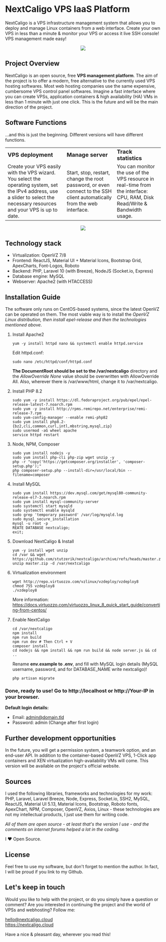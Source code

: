 <!DOCTYPE html>
<html lang="en">
<head>
    <meta charset="UTF-8">
    <meta http-equiv="X-UA-Compatible" content="IE=edge">
    <meta name="viewport" content="width=device-width, initial-scale=1.0">
    <meta name="description" content="NextCaligo VPS manager - GitHub">
    <meta name="keywords" content="VPS, Linux VPS, VPS Platform, Container Platform, Hosting, Control Panel, Stütz Erik">
    <meta name="author" content="Stütz Erik">
    <meta name="robots" content="index, follow">
    <meta name="revisit-after" content="1 Week">
    <meta name="distribution" content="local">
    <meta name="rating" content="general">
    <link rel="stylesheet" href="https://cdn.jsdelivr.net/npm/bootstrap@4.0.0/dist/css/bootstrap.min.css">
</head>
<body>
    
# NextCaligo VPS IaaS Platform
NextCaligo is a VPS infrastructure management system that allows you to deploy and manage Linux containers from a web interface. Create your own VPS in less than a minute &amp; monitor your VPS or access it live SSH console! VPS management made easy!

<p align="center">
  <img src="http://nextcaligo.cloud/img/nextcaligo-intro.png">
</p>

## Project Overview
NextCaligo is an open source, free <b>VPS management platform</b>. The aim of the project is to offer a modern, free alternative to the currently used VPS hosting softwares. Most web hosting companies use the same expensive, cumbersome VPS control panel softwares. Imagine a fast interface where you can create VPSs, application containers & high availability (HA) VMs in less than 1 minute with just one click. This is the future and will be the main direction of the project.

## Software Functions
...and this is just the beginning. Different versions will have different functions.

<table style="border: 0px !important;">
 <tr style="border: 0px !important;">
    <td><b style="font-size:18px;margin-bottom: 12px">VPS deployment</b></td>
    <td><b style="font-size:18px;margin-bottom: 12px">Manage server</b></td>
    <td><b style="font-size:18px;margin-bottom: 12px">Track statistics</b></td>
 </tr>
 <tr>
    <td>Create your VPS easily with the VPS wizard. You select the operating system, set the IPv4 address, use a slider to select the necessary resources and your VPS is up to date.</td>
    <td>Start, stop, restart, change the root password, or even connect to the SSH client automatically from the web interface.</td>
    <td>You can monitor the use of the VPS resource in real-time from the interface: CPU, RAM, Disk Read/Write & Bandwidth usage.</td>
 </tr>
</table>

<p align="center">
  <img src="http://nextcaligo.cloud/img/nextcaligo-vps-control-panel.png">
</p>

## Technology stack

- Virtualization: OpenVZ 7/8
- Frontend: ReactJS, Material UI + Material Icons, Bootstrap Grid, ApexCharts, Font-Logos, Roboto
- Backend: PHP, Laravel 10 (with Breeze), NodeJS (Socket.io, Express)
- Database engine: MySQL
- Webserver: Apache2 (with HTACCESS)

## Installation Guide

The software only runs on CentOS-based systems, since the latest OpenVZ can be operated on them.
The most viable way is to install the <i>OpenVZ Linux distribution, then install epel-release and then the technologies mentioned above</i>.

1. Install Apache2
   ```
   yum -y install httpd nano && systemctl enable httpd.service
   ```

   Edit httpd.conf:
   ```
   sudo nano /etc/httpd/conf/httpd.conf
   ```

   <b>The DocumentRoot should be set to the /var/nextcaligo</b> directory and the <i>AllowOverride None</i> value should be overwritten with AllowOverride All</i>.
   Also, wherever there is /var/www/html, change it to /var/nextcaligo.

2. Install PHP 8.2
   ```
   sudo yum -y install https://dl.fedoraproject.org/pub/epel/epel-release-latest-7.noarch.rpm
   sudo yum -y install http://rpms.remirepo.net/enterprise/remi-release-7.rpm
   sudo yum-config-manager --enable remi-php82
   sudo yum install php8.2-{bz2,cli,common,curl,intl,mbstring,mysql,zip}
   sudo usermod -aG wheel apache
   service httpd restart
   ```

3. Node, NPM, Composer
   ```
   sudo yum install nodejs -y
   sudo yum install php-cli php-zip wget unzip -y
   php -r "copy('https://getcomposer.org/installer', 'composer-setup.php');"
   php composer-setup.php --install-dir=/usr/local/bin --filename=composer
   ```

4. Install MySQL
   ```
   sudo yum install https://dev.mysql.com/get/mysql80-community-release-el7-3.noarch.rpm
   sudo yum install mysql-community-server
   sudo systemctl start mysqld
   sudo systemctl enable mysqld
   sudo grep 'temporary password' /var/log/mysqld.log
   sudo mysql_secure_installation
   mysql -u root -p
   REATE DATABASE nextcaligo;
   exit;
   ```

5. Download NextCaligo & Install
   ```
   yum -y install wget unzip
   cd /var && wget https://github.com/stutzerik/nextcaligo/archive/refs/heads/master.zip
   unzip master.zip -d /var/nextcaligo
   ```

6. Virtualization environment
   ```
   wget http://repo.virtuozzo.com/vzlinux/vzdeploy/vzdeploy8
   chmod 755 vzdeploy8
   ./vzdeploy8
   ```

   More information: https://docs.virtuozzo.com/virtuozzo_linux_8_quick_start_guide/converting-from-centos/

7. Enable NextCaligo
   ```
   cd /var/nextcaligo
   npm install
   npm run build
   npm run dev # Then Ctrl + V
   composer install
   cd nodejs && npm install && npm run build && node server.js && cd ..
   ```

   Rename <b>env.example to .env</b>, and fill with MySQL login details (MySQL username, password, and for DATABASE_NAME write nextcaligo)!
   ```
   php artisan migrate
   ```

### Done, ready to use! Go to http://localhost or http://Your-IP in your browser.
<b>Default login details:</b>
- Email: admin@domain.tld
- Password: admin
(Change after first login)

## Further development opportunities

In the future, you will get a permission system, a teamwork option, and an end-user API. In addition to the container-based OpenVZ VPS, 1-Click app containers and XEN virtualization high-availability VMs will come. This version will be available on the project's official website.

## Sources

I used the following libraries, frameworks and technologies for my work: PHP, Laravel, Laravel Breeze, Node, Express, Socket.io, SSH2, MySQL, ReactJS, Material UI 5.13, Material Icons, Bootstrap, Roboto fonts, ApexChart, NPM, Composer, OpenVZ, Axios, Linux - these technologies are not my intellectual products, I just use them for writing code.

<i>All of them are open source - at least that's the version I use - and the comments on internet forums helped a lot in the coding.</i>

I ❤️ Open Source.

## License
Feel free to use my software, but don't forget to mention the author. In fact, I will be proud if you link to my Github. 

## Let's keep in touch

Would you like to help with the project, or do you simply have a question or comment? Are you interested in continuing the project and the world of VPSs and webhosting? Follow me:

hello@nextcaligo.cloud <br>
<a href="https://nextcaligo.cloud">https://nextcaligo.cloud</a>

Have a nice & pleasant day, wherever you read this!

</body>
</html>

